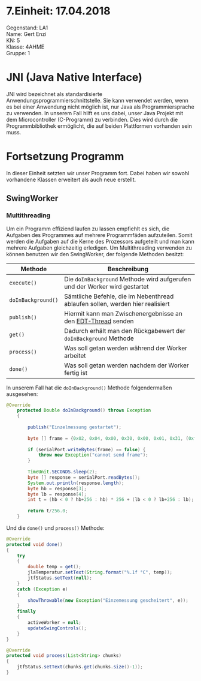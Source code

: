 # 7.Einheit: 17.04.2018

Gegenstand: LA1  
Name: Gert Enzi  
KN: 5  
Klasse: 4AHME  
Gruppe: 1  

# JNI (Java Native Interface)
JNI wird bezeichnet als standardisierte Anwendungsprogrammierschnittstelle. Sie kann verwendet werden, wenn es bei einer Anwendung
nicht möglich ist, nur Java als Programmiersprache zu verwenden. In unserem Fall hilft es uns dabei, unser Java Projekt mit dem 
Microcontroller (C-Programm) zu verbinden. Dies wird durch die Programmbibliothek ermöglicht, die auf beiden Plattformen vorhanden sein
muss.


# Fortsetzung Programm

In dieser Einheit setzten wir unser Programm fort. Dabei haben wir sowohl vorhandene Klassen erweitert als auch neue erstellt.

## SwingWorker

### Multithreading
Um ein Programm effiziend laufen zu lassen empfiehlt es sich, die Aufgaben des Programmes auf mehrere Programmfäden aufzuteilen. Somit 
werden die Aufgaben auf die Kerne des Prozessors aufgeteilt und man kann mehrere Aufgaben gleichzeitig erledigen. Um Multithreading 
verwenden zu können benutzen wir den SwingWorker, der folgende Methoden besitzt:

| Methode | Beschreibung |
| ------- | ------------ |
| `execute()` | Die `doInBackground` Methode wird aufgerufen und der Worker wird gestartet |
| `doInBackground()` | Sämtliche Befehle, die im Nebenthread ablaufen sollen, werden hier realisiert |
| `publish()` | Hiermit kann man Zwischenergebnisse an den [EDT-Thread](https://docs.oracle.com/javase/tutorial/uiswing/concurrency/dispatch.html) senden |
| `get()` | Dadurch erhält man den Rückgabewert der `doInBackground` Methode |
| `process()` | Was soll getan werden während der Worker arbeitet |
| `done()` | Was soll getan werden nachdem der Worker fertig ist |

In unserem Fall hat die `doInBackground()` Methode folgendermaßen ausgesehen:

```java
@Override
    protected Double doInBackground() throws Exception 
    {
        
        publish("Einzelmessung gestartet");
       
        byte [] frame = {0x02, 0x04, 0x00, 0x30, 0x00, 0x01, 0x31, (0xf6-256)};
        
        if (serialPort.writeBytes(frame) == false) {
            throw new Exception("cannot send frame");
        }
                
        TimeUnit.SECONDS.sleep(2);
        byte [] response = serialPort.readBytes();
        System.out.println(response.length);
        byte hb = response[3];
        byte lb = response[4];
        int t = (hb < 0 ? hb+256 : hb) * 256 + (lb < 0 ? lb+256 : lb);
        
        return t/256.0;
    }
```  
Und die `done()` und `process()` Methode:  
```java
@Override
protected void done() 
{
    try 
    {
        double temp = get();
        jlaTemperatur.setText(String.format("%.1f °C", temp));
        jtfStatus.setText(null);
    } 
    catch (Exception e) 
    {
        showThrowable(new Exception("Einzemessung gescheitert", e));
    } 
    finally 
    {
        activeWorker = null;
        updateSwingControls();
    }
}
```
```java
@Override
protected void process(List<String> chunks) 
{
    jtfStatus.setText(chunks.get(chunks.size()-1));
}
```
